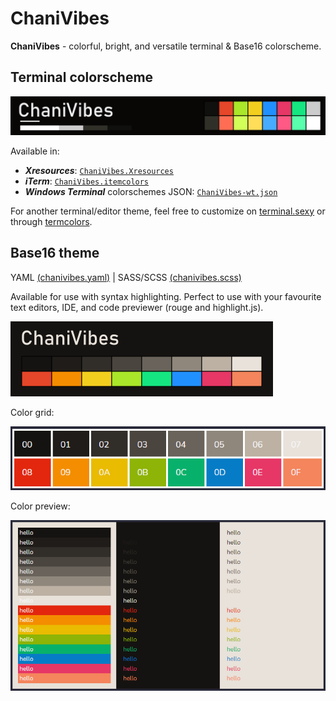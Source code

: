 # ChaniVibes

**ChaniVibes** - colorful, bright, and versatile terminal & Base16 colorscheme.

## Terminal colorscheme

![ChaniVibes](ChaniVibes.png)

Available in:
- **_Xresources_**: [`ChaniVibes.Xresources`](ChaniVibes.Xresources)
- **_iTerm_**: [`ChaniVibes.itemcolors`](ChaniVibes.itemcolors)
- **_Windows Terminal_** colorschemes JSON: [`ChaniVibes-wt.json`](ChaniVibes-wt.json)

For another terminal/editor theme, feel free to customize on [terminal.sexy](https://terminal.sexy/) or through [termcolors](https://github.com/stayradiated/termcolors).


## Base16 theme

YAML [(chanivibes.yaml)](base16/chanivibes.yaml) | SASS/SCSS [(chanivibes.scss)](base16/chanivibes.scss)

Available for use with syntax highlighting. Perfect to use with your favourite text editors, IDE, and code previewer (rouge and highlight.js).

![ChaniVibes - Base16 color card](base16/color-card-chanivibes.png)

Color grid:

![ChaniVibes - Base16 color grid](base16/chanivibes-base16-colorgrid.png)

Color preview:

![ChaniVibes - Base16 color samples](base16/chanivibes-base16-sample.png)